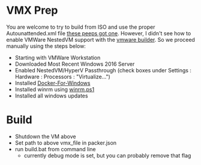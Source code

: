 # VMX Prep
You are welcome to try to build from ISO and use the proper Autounattended.xml file [these peeps got one](https://github.com/rgl/windows-2016-vagrant). However, I didn't see how to enable VMWare NestedVM support with the [vmware builder](https://www.packer.io/docs/builders/vmware-iso.html). So we proceed manually using the steps below:

* Starting with VMWare Workstation
* Downloaded Most Recent Windows 2016 Server
* Enabled NestedVM/HyperV Passthrough (check boxes under Settings : Hardware : Processors : "Virtualize...")
* Installed [Docker-For-Windows](https://docs.docker.com/docker-for-windows/install/)
* Installed winrm using [winrm.ps1](winrm.ps1)
* Installed all windows updates

# Build
* Shutdown the VM above
* Set path to above vmx_file in packer.json
* run build.bat from command line
  * currently debug mode is set, but you can probably remove that flag
